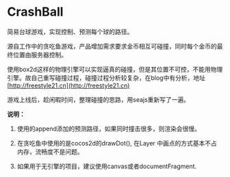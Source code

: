 CrashBall
=========

简易台球游戏，实现控制、预测每个球的路径。


源自工作中的贪吃鱼游戏，产品增加需求要求金币相互可碰撞，同时每个金币的最终位置由服务器控制。


使用box2d这样的物理引擎可以实现逼真的碰撞，但是其位置不可控，不能用物理引擎。故自己重写碰撞过程，碰撞过程分析较复杂，在blog中有分析，地址 [http://freestyle21.cn](http://freestyle21.cn)


游戏上线后，趁闲暇时间，整理碰撞的思路，用seajs重新写了一遍。


__说明：__

1.    使用的append添加的预测路径，如果同时撞击很多，则渲染会很慢。

2.    在贪吃鱼中使用的是cocos2d的drawDot(), 在Layer 中画点的方式基本不占内存，流畅度不是问题。

3.    如果用于无引擎的项目，建议使用canvas或者documentFragment.



